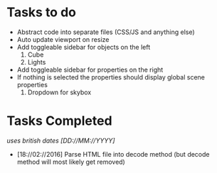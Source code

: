 # Tasks to do
<ul>
  <li>Abstract code into separate files (CSS/JS and anything else)</li>
  <li>Auto update viewport on resize</li>
  <li>
    Add toggleable sidebar for objects on the left
    <ol>
      <li>Cube</li>
      <li>Lights</li>
    </ol>
  </li>
  <li>Add toggleable sidebar for properties on the right</li>
  <li>
    If nothing is selected the properties should display global scene properties
    <ol>
      <li>Dropdown for skybox</li>
    </ol>
  </li>
</ul>


# Tasks Completed
<p><i>uses british dates [DD://MM://YYYY]</i></p>
<ul>
  <li>[18://02://2016] Parse HTML file into decode method (but decode method will most likely get removed)</li>
</ul>
